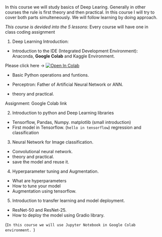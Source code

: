 
In this course we will study basics of Deep Learing. Generally in other courses the rule is first theory and then practical. In this course I will try to cover both parts simulteneously. We will follow learning by doing approach.

_This course is devided into the 5 lessons_: Every course will have one in class coding assignment 

1. Deep Learning Introduction:
- Introduction to the IDE (Integrated Development Environment): Anaconda, **Google Colab** and Kaggle Environment.

Please click here -> [![Open In Colab](https://colab.research.google.com/assets/colab-badge.svg)](https://colab.research.google.com/drive/1Qq5bEuCC8kRjKMidPuakuGKD9vkGCgKy?usp=sharing)

* Basic Python operations and funtions. 
- Perceptron: Father of Artificial Neural Network or ANN.
* theory and practical. 

Assignment: Google Colab link

2. Introduction to python and Deep Learning libraries
- Tensorflow, Pandas, Numpy. matplotlib (small introduction)
- First model in Tensorflow. (`hello in tensorflow`) regression and classification 

3. Neural Network for Image classification. 
- Convolutional neural network. 
- theory and practical. 
- save the model and reuse it. 

4. Hyperparameter tuning and Augmentation. 
- What are hyperparameters 
- How to tune your model 
- Augmentation using tensorflow. 

5. Introduction to transfer learning and model deployment.  
- ResNet-50 and ResNet-25. 
- How to deploy the model using Gradio library. 


(`In this course we will use Jupyter Notebook in Google Colab environment. `)


